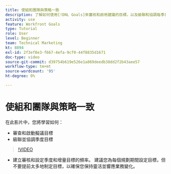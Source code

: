 ```yaml
---
title: 使組和團隊與策略一致
description: 了解如何使用[!DNL Goals]來審核和啟用建議的目標，以及級聯和協調每季目標。
activity: use
feature: Workfront Goals
type: Tutorial
role: User
level: Beginner
team: Technical Marketing
kt: 8894
exl-id: 2f3ef8e3-f667-4efa-9cf0-44f8835d1671
doc-type: video
source-git-commit: d39754b619e526e1a869deedb38dd2f2b43aee57
workflow-type: tm+mt
source-wordcount: '95'
ht-degree: 0%

---
```


# 使組和團隊與策略一致

在此影片中，您將學習如何：

* 審查和啟動擬議目標
* 級聯並協調季度目標

>[!VIDEO](https://video.tv.adobe.com/v/335188/?quality=12)

<!--
Pro-tips graphic
-->

* 建立審核和設定季度和增量目標的頻率。 建議您為每個規劃期間設定目標，但不要提前太多地制定目標，以確保您保持靈活並響應業務變化。
